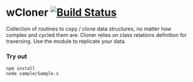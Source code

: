 
# wCloner [![Build Status](https://travis-ci.org/Wandalen/wCloner.svg?branch=master)](https://travis-ci.org/Wandalen/wCloner)

Collection of routines to copy / clone data structures, no matter how complex and cycled them are. Cloner relies on class relations definition for traversing. Use the module to replicate your data.

### Try out
```
npm install
node sample/Sample.s
```












































